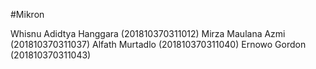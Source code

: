 #Mikron

Whisnu Adidtya Hanggara (201810370311012)
Mirza Maulana Azmi      (201810370311037)
Alfath Murtadlo         (201810370311040)
Ernowo Gordon           (201810370311043)

